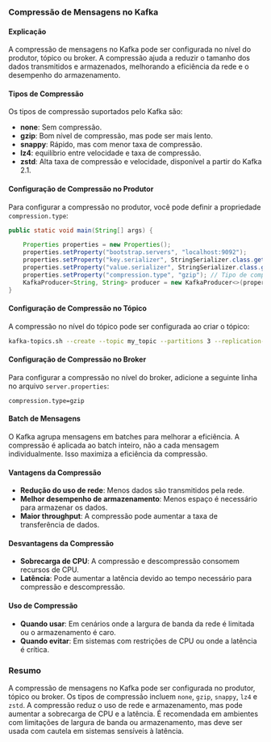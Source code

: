 ### Compressão de Mensagens no Kafka

#### Explicação
A compressão de mensagens no Kafka pode ser configurada no nível do produtor, tópico ou broker. A compressão ajuda a reduzir o tamanho dos dados transmitidos e armazenados, melhorando a eficiência da rede e o desempenho do armazenamento.

#### Tipos de Compressão
Os tipos de compressão suportados pelo Kafka são:
- **none**: Sem compressão.
- **gzip**: Bom nível de compressão, mas pode ser mais lento.
- **snappy**: Rápido, mas com menor taxa de compressão.
- **lz4**: equilíbrio entre velocidade e taxa de compressão.
- **zstd**: Alta taxa de compressão e velocidade, disponível a partir do Kafka 2.1.

#### Configuração de Compressão no Produtor
Para configurar a compressão no produtor, você pode definir a propriedade `compression.type`:

```java
public static void main(String[] args) {

    Properties properties = new Properties();
    properties.setProperty("bootstrap.servers", "localhost:9092");
    properties.setProperty("key.serializer", StringSerializer.class.getName());
    properties.setProperty("value.serializer", StringSerializer.class.getName());
    properties.setProperty("compression.type", "gzip"); // Tipo de compressão
    KafkaProducer<String, String> producer = new KafkaProducer<>(properties);
}
```

#### Configuração de Compressão no Tópico
A compressão no nível do tópico pode ser configurada ao criar o tópico:

```sh
kafka-topics.sh --create --topic my_topic --partitions 3 --replication-factor 1 --config compression.type=gzip --bootstrap-server localhost:9092
```

#### Configuração de Compressão no Broker
Para configurar a compressão no nível do broker, adicione a seguinte linha no arquivo `server.properties`:

```properties
compression.type=gzip
```

#### Batch de Mensagens
O Kafka agrupa mensagens em batches para melhorar a eficiência. A compressão é aplicada ao batch inteiro, não a cada mensagem individualmente. Isso maximiza a eficiência da compressão.

#### Vantagens da Compressão
- **Redução do uso de rede**: Menos dados são transmitidos pela rede.
- **Melhor desempenho de armazenamento**: Menos espaço é necessário para armazenar os dados.
- **Maior throughput**: A compressão pode aumentar a taxa de transferência de dados.

#### Desvantagens da Compressão
- **Sobrecarga de CPU**: A compressão e descompressão consomem recursos de CPU.
- **Latência**: Pode aumentar a latência devido ao tempo necessário para compressão e descompressão.

#### Uso de Compressão
- **Quando usar**: Em cenários onde a largura de banda da rede é limitada ou o armazenamento é caro.
- **Quando evitar**: Em sistemas com restrições de CPU ou onde a latência é crítica.

### Resumo
A compressão de mensagens no Kafka pode ser configurada no produtor, tópico ou broker. Os tipos de compressão incluem `none`, `gzip`, `snappy`, `lz4` e `zstd`. A compressão reduz o uso de rede e armazenamento, mas pode aumentar a sobrecarga de CPU e a latência. É recomendada em ambientes com limitações de largura de banda ou armazenamento, mas deve ser usada com cautela em sistemas sensíveis à latência.